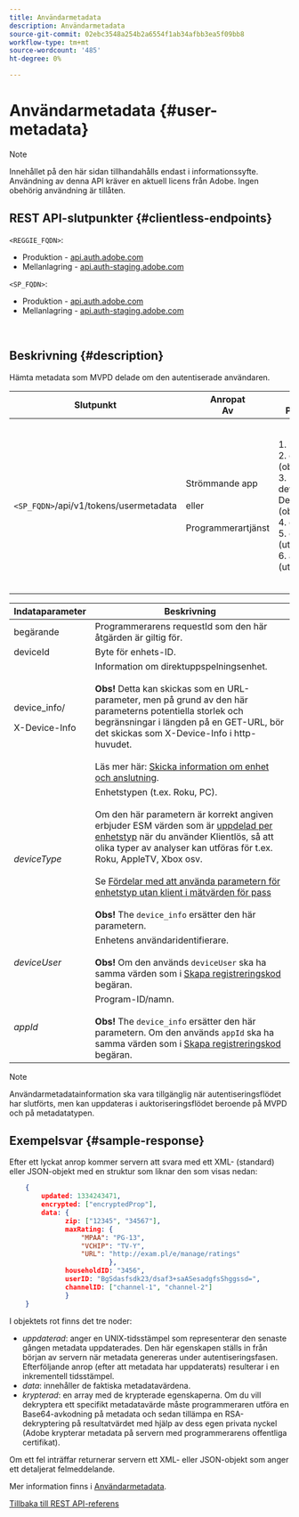 ```yaml
---
title: Användarmetadata
description: Användarmetadata
source-git-commit: 02ebc3548a254b2a6554f1ab34afbb3ea5f09bb8
workflow-type: tm+mt
source-wordcount: '485'
ht-degree: 0%

---
```


# Användarmetadata {#user-metadata}

>[!NOTE]
>
>Innehållet på den här sidan tillhandahålls endast i informationssyfte. Användning av denna API kräver en aktuell licens från Adobe. Ingen obehörig användning är tillåten.

## REST API-slutpunkter {#clientless-endpoints}

`<REGGIE_FQDN>`:

* Produktion - [api.auth.adobe.com](http://api.auth.adobe.com/)
* Mellanlagring - [api.auth-staging.adobe.com](http://api.auth-staging.adobe.com/)

`<SP_FQDN>`:

* Produktion - [api.auth.adobe.com](http://api.auth.adobe.com/)
* Mellanlagring - [api.auth-staging.adobe.com](http://api.auth-staging.adobe.com/)

</br>

## Beskrivning {#description}

Hämta metadata som MVPD delade om den autentiserade användaren.


| Slutpunkt | Anropat  </br>Av | Indata   </br>Parametrar | HTTP  </br>Metod | Svar | HTTP  </br>Svar |
| --- | --- | --- | --- | --- | --- |
| `<SP_FQDN>`/api/v1/tokens/usermetadata | Strömmande app</br></br>eller</br></br>Programmerartjänst | 1. begärande</br>2.  deviceId (obligatoriskt)</br>3.  device_info/X-Device-Info (obligatoriskt)</br>4.  deviceType</br>5.  deviceUser (utgått)</br>6.  appId (utgått) | GET | XML eller JSON som innehåller användarmetadata eller felinformation om det misslyckas. | 200 - lyckades<p>404 - Inga metadata hittades<p>412 - Ogiltig AuthN-token (t.ex. utgången token) |


| Indataparameter | Beskrivning |
| --- | --- |
| begärande | Programmerarens requestId som den här åtgärden är giltig för. |
| deviceId | Byte för enhets-ID. |
| device_info/<p>X-Device-Info | Information om direktuppspelningsenhet.</br></br> **Obs!** Detta kan skickas som en URL-parameter, men på grund av den här parameterns potentiella storlek och begränsningar i längden på en GET-URL, bör det skickas som X-Device-Info i http-huvudet. </br></br> Läs mer här: [Skicka information om enhet och anslutning](/help/authentication/passing-client-information-device-connection-and-application.md). |
| _deviceType_ | Enhetstypen (t.ex. Roku, PC).</br></br> Om den här parametern är korrekt angiven erbjuder ESM värden som är [uppdelad per enhetstyp](/help/authentication/entitlement-service-monitoring-overview.md#progr-filter-metrics) när du använder Klientlös, så att olika typer av analyser kan utföras för t.ex. Roku, AppleTV, Xbox osv.</br></br> Se [Fördelar med att använda parametern för enhetstyp utan klient i mätvärden för pass](/help/authentication/benefits-of-using-the-clientless-devicetype-parameter-in-pass-metrics.md) </br></br> **Obs!** The `device_info` ersätter den här parametern. |
| _deviceUser_ | Enhetens användaridentifierare.</br></br> **Obs!** Om den används `deviceUser` ska ha samma värden som i [Skapa registreringskod](/help/authentication/registration-code-request.md) begäran. |
| _appId_ | Program-ID/namn. </br></br> **Obs!** The `device_info` ersätter den här parametern. Om den används `appId` ska ha samma värden som i [Skapa registreringskod](/help/authentication/registration-code-request.md) begäran. |

>[!NOTE]
> 
>Användarmetadatainformation ska vara tillgänglig när autentiseringsflödet har slutförts, men kan uppdateras i auktoriseringsflödet beroende på MVPD och på metadatatypen.




## Exempelsvar {#sample-response}

Efter ett lyckat anrop kommer servern att svara med ett XML- (standard) eller JSON-objekt med en struktur som liknar den som visas nedan:


```JSON
    {
        updated: 1334243471,
        encrypted: ["encryptedProp"],
        data: {
              zip: ["12345", "34567"],
              maxRating: { 
                  "MPAA": "PG-13",
                  "VCHIP": "TV-Y", 
                  "URL": "http://exam.pl/e/manage/ratings"
                         },
              householdID: "3456",
              userID: "BgSdasfsdk23/dsaf3+saASesadgfsShggssd=",
              channelID: ["channel-1", "channel-2"]
              }
    }
```

I objektets rot finns det tre noder:

* *uppdaterad*: anger en UNIX-tidsstämpel som representerar den senaste gången metadata uppdaterades. Den här egenskapen ställs in från början av servern när metadata genereras under autentiseringsfasen. Efterföljande anrop (efter att metadata har uppdaterats) resulterar i en inkrementell tidsstämpel.
* *data*: innehåller de faktiska metadatavärdena.
* *krypterad*: en array med de krypterade egenskaperna. Om du vill dekryptera ett specifikt metadatavärde måste programmeraren utföra en Base64-avkodning på metadata och sedan tillämpa en RSA-dekryptering på resultatvärdet med hjälp av dess egen privata nyckel (Adobe krypterar metadata på servern med programmerarens offentliga certifikat).

Om ett fel inträffar returnerar servern ett XML- eller JSON-objekt som anger ett detaljerat felmeddelande.

Mer information finns i [Användarmetadata](/help/authentication/user-metadata-feature.md).

[Tillbaka till REST API-referens](/help/authentication/rest-api-reference.md)
